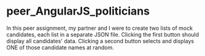 # peer_AngularJS_politicians
In this peer assignment, my partner and I were to create two lists of mock candidates, each list in a separate JSON file. Clicking the first button should display all candidates' data. Clicking a second button selects and displays ONE of those candidate names at random.
